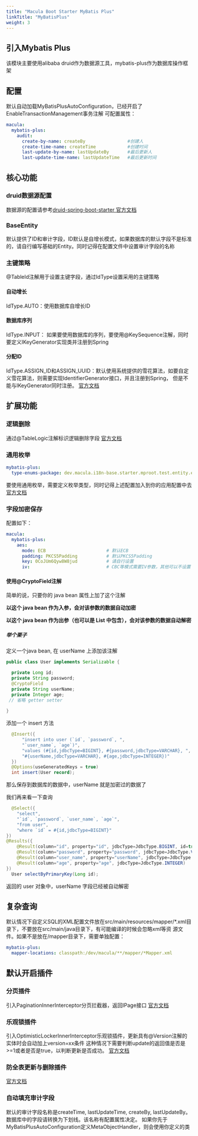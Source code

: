 ```yaml
---
title: "Macula Boot Starter MyBatis Plus"
linkTitle: "MyBatisPlus"
weight: 3
---
```


## 引入Mybatis Plus

该模块主要使用alibaba druid作为数据源工具，mybatis-plus作为数据库操作框架

## 配置

默认自动加载MyBatisPlusAutoConfiguration，已经开启了EnableTransactionManagement事务注解
可配置属性：

```yaml
macula:
  mybatis-plus:
    audit:
      create-by-name: createBy                #创建人
      create-time-name: createTime            #创建时间
      last-update-by-name: lastUpdateBy       #最后更新人
      last-update-time-name: lastUpdateTime   #最后更新时间
```

## 核心功能

### druid数据源配置

数据源的配置请参考[druid-spring-boot-starter 官方文档](https://github.com/alibaba/druid/tree/master/druid-spring-boot-starter)

### BaseEntity

默认提供了ID和审计字段，ID默认是自增长模式，如果数据库的默认字段不是标准的，请自行编写基础的Entity。同时记得在配置文件中设置审计字段的名称

### 主键策略

@TableId注解用于设置主键字段，通过IdType设置采用的主键策略

#### 自动增长

IdType.AUTO：使用数据库自增长ID

#### 数据库序列

IdType.INPUT： 如果要使用数据库的序列，要使用@KeySequence注解，同时要定义IKeyGenerator实现类并注册到Spring

#### 分配ID

IdType.ASSIGN_ID和ASSIGN_UUID：默认使用系统提供的雪花算法，如要自定义雪花算法，则需要实现IdentifierGenerator接口，并且注册到Spring，
但是不能与IKeyGenerator同时注册。
[官方文档](https://baomidou.com/pages/223848/#tableid)

## 扩展功能

### 逻辑删除

通过@TableLogic注解标识逻辑删除字段
[官方文档](https://baomidou.com/pages/6b03c5/#%E4%BD%BF%E7%94%A8%E6%96%B9%E6%B3%95)

### 通用枚举

```yaml
mybatis-plus:
  type-enums-package: dev.macula.i18n-base.starter.mproot.test.entity.enums
```

要使用通用枚举，需要定义枚举类型，同时记得上述配置加入到你的应用配置中去
[官方文档](https://baomidou.com/pages/8390a4/)

### 字段加密保存

配置如下：

```yaml
macula:
  mybatis-plus:
    aes:
      mode: ECB                       # 默认ECB
      padding: PKCS5Padding           # 默认PKCS5Padding
      key: 0CoJUm6Qyw8W8jud           # 请自行设置
      iv:                             # CBC等模式需要IV参数，其他可以不设置
```

#### 使用@CryptoField注解

简单的说，只要你的 java bean 属性上加了这个注解

**以这个 java bean 作为入参，会对该参数的数据自动加密**

**以这个 java bean 作为出参（也可以是 List 中包含），会对该参数的数据自动解密**

##### 举个栗子

定义一个java bean, 在 userName 上添加该注解

```java
public class User implements Serializable {

  private Long id;
  private String password;
  @CryptoField
  private String userName;
  private Integer age;
 // 省略 getter setter
  
}
```

添加一个 insert 方法

```java
  @Insert({
      "insert into user (`id`, `password`, ",
      "`user_name`, `age`)",
      "values (#{id,jdbcType=BIGINT}, #{password,jdbcType=VARCHAR}, ",
      "#{userName,jdbcType=VARCHAR}, #{age,jdbcType=INTEGER})"
  })
  @Options(useGeneratedKeys = true)
  int insert(User record);
```

那么保存到数据库的数据中，userName 就是加密过的数据了

我们再来看一下查询

```java
  @Select({
    "select",
    "`id`, `password`, `user_name`, `age`",
    "from user",
    "where `id` = #{id,jdbcType=BIGINT}"
})
@Results({
    @Result(column="id", property="id", jdbcType=JdbcType.BIGINT, id=true),
    @Result(column="password", property="password", jdbcType=JdbcType.VARCHAR),
    @Result(column="user_name", property="userName", jdbcType=JdbcType.VARCHAR),
    @Result(column="age", property="age", jdbcType=JdbcType.INTEGER)
})
  User selectByPrimaryKey(Long id);
```

返回的 user 对象中，userName 字段已经被自动解密

## 复杂查询

默认情况下自定义SQL的XML配置文件放在src/main/resources/mapper/*.xml目录下，不要放在src/main/java目录下，有可能编译的时候会忽略xml等资
源文件。如果不是放在/mapper目录下，需要单独配置：

```yaml
mybatis-plus:
  mapper-locations: classpath:/dev/macula/**/mapper/*Mapper.xml
```

## 默认开启插件

### 分页插件

引入PaginationInnerInterceptor分页拦截器，返回IPage<T>接口
[官方文档](https://baomidou.com/pages/97710a)

### 乐观锁插件

引入OptimisticLockerInnerInterceptor乐观锁插件，更新具有@Version注解的实体时会自动加上version=xx条件
这种情况下需要判断update的返回值是否是>=1或者是否是true，以判断更新是否成功。
[官方文档](https://baomidou.com/pages/0d93c0)

### 防全表更新与删除插件

[官方文档](https://baomidou.com/pages/f9a237)

### 自动填充审计字段

默认的审计字段名称是createTime, lastUpdateTime, createBy, lastUpdateBy。数据库中的字段请转换为下划线。该名称有配置属性决定。
如果你先于MyBatisPlusAutoConfiguration定义MetaObjectHandler，则会使用你定义的类
